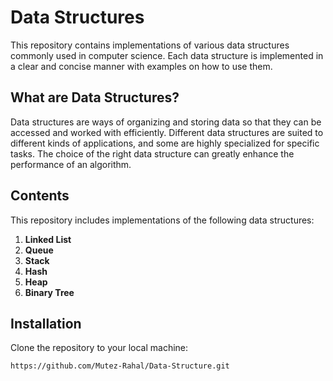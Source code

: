# Data Structures

This repository contains implementations of various data structures commonly used in computer science. Each data structure is implemented in a clear and concise manner with examples on how to use them.

## What are Data Structures?

Data structures are ways of organizing and storing data so that they can be accessed and worked with efficiently. Different data structures are suited to different kinds of applications, and some are highly specialized for specific tasks. The choice of the right data structure can greatly enhance the performance of an algorithm.

## Contents

This repository includes implementations of the following data structures:

1. **Linked List**
2. **Queue**
3. **Stack**
4. **Hash**
5. **Heap**
6. **Binary Tree**

## Installation

Clone the repository to your local machine:

```sh
https://github.com/Mutez-Rahal/Data-Structure.git
